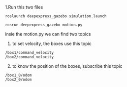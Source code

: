 1.Run this two files

``` 
roslaunch deepexpress_gazebo simulation.launch 
```
```
rosrun deepexpress_gazebo motion.py
```

insie the  motion.py we can find two topics

1) to set velocity, the boxes use this topic
```
/box1/command_velocity
/box2/command_velocity
```
2) to know the position of the boxes, subscribe this topic
```
/box1_0/odom
/box2_0/odom
```
